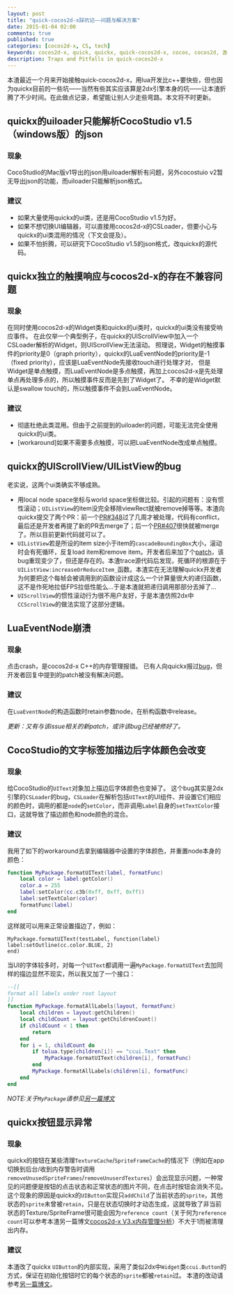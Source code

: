 ```yaml
---
layout: post
title: "quick-cocos2d-x踩坑记——问题与解决方案"
date: 2015-01-04 02:00
comments: true
published: true
categories: [cocos2d-x, CS, tech]
keywords: cocos2d-x, quick, quickx, quick-cocos2d-x, cocos, cocos2d, 游戏开发, 手游开发, mobile game, game devolopment
description: Traps and Pitfalls in quick-cocos2d-x
---
```

本渣最近一个月来开始接触quick-cocos2d-x，用lua开发比c++要快些，但也因为quickx目前的一些坑——当然有些其实应该算是2dx引擎本身的坑——让本渣折腾了不少时间。在此做点记录，希望能让别人少走些弯路。本文将不时更新。

<!-- more -->

## quickx的uiloader只能解析CocoStudio v1.5（windows版）的json ##
### 现象 ###
CocoStudio的Mac版v1导出的json用uiloader解析有问题，另外cocostuio v2暂无导出json的功能，而uiloader只能解析json格式。

### 建议 ###
- 如果大量使用quickx的ui类，还是用CocoStudio v1.5为好。
- 如果不想切换UI编辑器，可以直接用cocos2d-x的CSLoader，但要小心与quickx的ui类混用的情况（下文会提及）。
- 如果不怕折腾，可以研究下CocoStudio v1.5的json格式，改quickx的源代码。

## quickx独立的触摸响应与cocos2d-x的存在不兼容问题 ##
### 现象 ###
在同时使用cocos2d-x的Widget类和quickx的ui类时，quickx的ui类没有接受响应事件。
在此仅举一个典型例子，在quickx的UIScrollView中加入一个CSLoader解析的Widget，则UIScrollView无法滚动。
照理说，Widget的触摸事件的priority是0（graph priority），quickx的LuaEventNode的priority是-1（fixed priority），应该是LuaEventNode先接收touch进行处理才对，
但是Widget是单点触摸，而LuaEventNode是多点触摸，再加上cocos2d-x是先处理单点再处理多点的，所以触摸事件反而是先到了Widget了。
不幸的是Widget默认是swallow touch的，所以触摸事件不会到LuaEventNode。

### 建议 ###
- 彻底杜绝此类混用。但由于之前提到的uiloader的问题，可能无法完全使用quickx的ui类。
- [workaround]如果不需要多点触摸，可以把LuaEventNode改成单点触摸。

## quickx的UIScrollView/UIListView的bug ##
老实说，这两个ui类确实不够成熟。

- 用local node space坐标与world space坐标做比较。引起的问题有：没有惯性滚动；`UIListView`的item没完全移除viewRect就被remove掉等等。本渣向quickx提交了两个PR：前一个[PR#348](https://github.com/dualface/v3quick/pull/348)过了几周才被处理，代码有conflict，最后还是开发者再提了新的PR去merge了；后一个[PR#407](https://github.com/dualface/v3quick/pull/407)很快就被merge了。所以目前更新代码就可以了。
- `UIListView`若是所设的item size小于item的`cascadeBoundingBox`大小，滚动时会有死循环，反复load item和remove item。开发者后来加了个[patch](https://github.com/dualface/v3quick/commit/c233f785019200033f767e15073392c221b1c48f)，该bug重现变少了，但还是存在的。本渣trace源代码后发现，死循环的根源在于`UIListView:increaseOrReduceItem_`函数。本渣实在无法理解quickx开发者为何要把这个每帧会被调用到的函数设计成这么一个计算量很大的递归函数，这不是作死地拉低FPS拉低性能么...于是本渣就把递归调用那部分去掉了...
- `UIScrollView`的惯性滚动行为很不用户友好，于是本渣仿照2dx中`CCScrollView`的做法实现了这部分逻辑。

## LuaEventNode崩溃 ##
### 现象 ###
点击crash，是cocos2d-x C++的内存管理报错。
已有人向quickx报过[bug](https://github.com/dualface/v3quick/issues/318)，但开发者回复中提到的patch被没有解决问题。

### 建议 ###
在`LuaEventNode`的构造函数时retain参数node，在析构函数中release。

_*更新*：又有与该issue相关的新patch，或许该bug已经被修好了。_

## CocoStudio的文字标签加描边后字体颜色会改变 ##
### 现象 ###
给CocoStudio的`UIText`对象加上描边后字体颜色也变掉了。
这个bug其实是2dx引擎的`CSLoader`的bug，`CSLoader`在解析包括`UIText`的UI组件、并设置它们相应的颜色时，调用的都是`node`的`setColor`，而非调用`Label`自身的`setTextColor`接口，这就导致了描边颜色和node颜色的混合。

### 建议 ###
我用了如下的workaround去拿到编辑器中设置的字体颜色，并重置node本身的颜色：

```lua
function MyPackage.formatUIText(label, formatFunc)
    local color = label:getColor()
    color.a = 255
    label:setColor(cc.c3b(0xff, 0xff, 0xff))
    label:setTextColor(color)
    formatFunc(label)
end
```

这样就可以用来正常设置描边了，例如：
```
MyPackage.formatUIText(testLabel, function(label)
label:setOutline(cc.color.BLUE, 2)
end)
```

当UI的字体较多时，对每一个`UIText`都调用一遍`MyPackage.formatUIText`去加同样的描边显然不现实，所以我又加了一个接口：

```lua
--[[
format all labels under root layout
]]
function MyPackage.formatAllLabels(layout, formatFunc)
    local children = layout:getChildren()
    local childCount = layout:getChildrenCount()
    if childCount < 1 then
        return
    end
    for i = 1, childCount do
        if tolua.type(children[i]) == "ccui.Text" then
            MyPackage.formatUIText(children[i], formatFunc)
        end
        MyPackage.formatAllLabels(children[i], formatFunc)
    end
end
```

_NOTE:关于`MyPackage`请参见[另一篇博文](http://galoisplusplus.coding.me/blog/2015/05/01/quickx-tips/)_


## quickx按钮显示异常 ##
### 现象 ###
quickx的按钮在某些清理`TextureCache`/`SpriteFrameCache`的情况下（例如在app切换到后台/收到内存警告时调用`removeUnusedSpriteFrames`/`removeUnuserdTextures`）会出现显示问题，一种常见的问题便是按钮的点击状态和正常状态的图片不同，在点击时按钮会消失不见。
这个现象的原因是quickx的`UIButton`实现只`addChild`了当前状态的`sprite`，其他状态的`sprite`未曾被`retain`，只是在状态切换时才动态生成，这就导致了非当前状态的Texture/SpriteFrame很可能会因为`reference count`（关于何为`reference count`可以参考本渣另一篇博文[cocos2d-x V3.x内存管理分析](http://galoisplusplus.coding.me/blog/2014/07/30/memory-management-in-cocos2d-x-v3/)）不大于1而被清理出内存。

### 建议 ###
本渣改了quickx `UIButton`的内部实现，采用了类似2dx中`Widget`类`ccui.Button`的方式，保证在初始化按钮时它的每个状态的`sprite`都被`retain`过。
本渣的改动请参考[另一篇博文](http://galoisplusplus.coding.me/blog/2015/07/06/patch-for-quickx-button/)。
